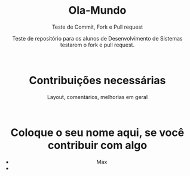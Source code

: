 <div align="center">
  <h1>Ola-Mundo</h1>
  Teste de Commit, Fork e Pull request

  Teste de repositório para os alunos de Desenvolvimento de Sistemas testarem o fork e pull request.

  <br>
  <h1>Contribuições necessárias</h1>

  Layout, comentários, melhorias em geral

  <br>
  <h1>Coloque o seu nome aqui, se você contribuir com algo</h1>

  - Max
  -
</div
